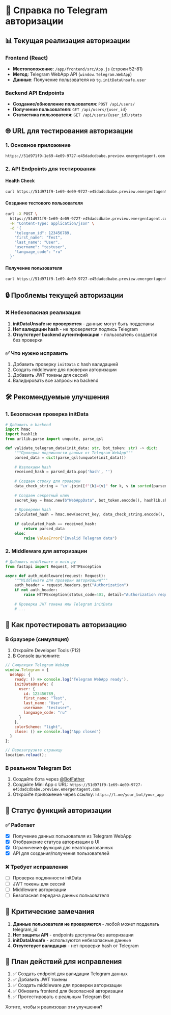 # 🔐 Справка по Telegram авторизации

## 📊 Текущая реализация авторизации

### Frontend (React)
- **Местоположение**: `/app/frontend/src/App.js` (строки 52-81)
- **Метод**: Telegram WebApp API (`window.Telegram.WebApp`)
- **Данные**: Получение пользователя из `tg.initDataUnsafe.user`

### Backend API Endpoints
- **Создание/обновление пользователя**: `POST /api/users/`
- **Получение пользователя**: `GET /api/users/{user_id}`
- **Статистика пользователя**: `GET /api/users/{user_id}/stats`

## 🌐 URL для тестирования авторизации

### 1. Основное приложение
```
https://51d971f9-1e69-4e09-9727-e45dadcdbabe.preview.emergentagent.com
```

### 2. API Endpoints для тестирования

#### Health Check
```bash
curl https://51d971f9-1e69-4e09-9727-e45dadcdbabe.preview.emergentagent.com/api/health
```

#### Создание тестового пользователя
```bash
curl -X POST \
  https://51d971f9-1e69-4e09-9727-e45dadcdbabe.preview.emergentagent.com/api/users/ \
  -H "Content-Type: application/json" \
  -d '{
    "telegram_id": 123456789,
    "first_name": "Test",
    "last_name": "User",
    "username": "testuser",
    "language_code": "ru"
  }'
```

#### Получение пользователя
```bash
curl https://51d971f9-1e69-4e09-9727-e45dadcdbabe.preview.emergentagent.com/api/users/{user_id}
```

## 🔒 Проблемы текущей авторизации

### ❌ Небезопасная реализация
1. **initDataUnsafe не проверяется** - данные могут быть подделаны
2. **Нет валидации hash** - не проверяется подпись Telegram
3. **Отсутствует backend аутентификация** - пользователь создается без проверки

### ✅ Что нужно исправить
1. Добавить проверку `initData` с hash валидацией
2. Создать middleware для проверки авторизации
3. Добавить JWT токены для сессий
4. Валидировать все запросы на backend

## 🛠️ Рекомендуемые улучшения

### 1. Безопасная проверка initData
```python
# Добавить в backend
import hmac
import hashlib
from urllib.parse import unquote, parse_qsl

def validate_telegram_data(init_data: str, bot_token: str) -> dict:
    """Проверка подлинности данных от Telegram WebApp"""
    parsed_data = dict(parse_qsl(unquote(init_data)))
    
    # Извлекаем hash
    received_hash = parsed_data.pop('hash', '')
    
    # Создаем строку для проверки
    data_check_string = '\n'.join([f"{k}={v}" for k, v in sorted(parsed_data.items())])
    
    # Создаем секретный ключ
    secret_key = hmac.new(b"WebAppData", bot_token.encode(), hashlib.sha256).digest()
    
    # Проверяем hash
    calculated_hash = hmac.new(secret_key, data_check_string.encode(), hashlib.sha256).hexdigest()
    
    if calculated_hash == received_hash:
        return parsed_data
    else:
        raise ValueError("Invalid Telegram data")
```

### 2. Middleware для авторизации
```python
# Добавить middleware в main.py
from fastapi import Request, HTTPException

async def auth_middleware(request: Request):
    """Middleware для проверки авторизации"""
    auth_header = request.headers.get("Authorization")
    if not auth_header:
        raise HTTPException(status_code=401, detail="Authorization required")
    
    # Проверка JWT токена или Telegram initData
    # ...
```

## 🧪 Как протестировать авторизацию

### В браузере (симуляция)
1. Откройте Developer Tools (F12)
2. В Console выполните:
```javascript
// Симуляция Telegram WebApp
window.Telegram = {
  WebApp: {
    ready: () => console.log('Telegram WebApp ready'),
    initDataUnsafe: {
      user: {
        id: 123456789,
        first_name: "Test",
        last_name: "User",
        username: "testuser",
        language_code: "ru"
      }
    },
    colorScheme: "light",
    close: () => console.log('App closed')
  }
};

// Перезагрузите страницу
location.reload();
```

### В реальном Telegram Bot
1. Создайте бота через [@BotFather](https://t.me/botfather)
2. Создайте Mini App с URL: `https://51d971f9-1e69-4e09-9727-e45dadcdbabe.preview.emergentagent.com`
3. Откройте приложение через ссылку: `https://t.me/your_bot/your_app`

## 🔧 Статус функций авторизации

### ✅ Работает
- [x] Получение данных пользователя из Telegram WebApp
- [x] Отображение статуса авторизации в UI
- [x] Ограничение функций для неавторизованных
- [x] API для создания/получения пользователей

### ❌ Требует исправления
- [ ] Проверка подлинности initData
- [ ] JWT токены для сессий
- [ ] Middleware авторизации
- [ ] Безопасная передача данных пользователя

## 🚨 Критические замечания

1. **Данные пользователя не проверяются** - любой может подделать telegram_id
2. **Нет защиты API** - endpoints доступны без авторизации
3. **initDataUnsafe** - используются небезопасные данные
4. **Отсутствует валидация** - нет проверки hash от Telegram

## 📝 План действий для исправления

1. ✅ Создать endpoint для валидации Telegram данных
2. ✅ Добавить JWT токены
3. ✅ Создать middleware для проверки авторизации
4. ✅ Обновить frontend для безопасной авторизации
5. ✅ Протестировать с реальным Telegram Bot

Хотите, чтобы я реализовал эти улучшения?